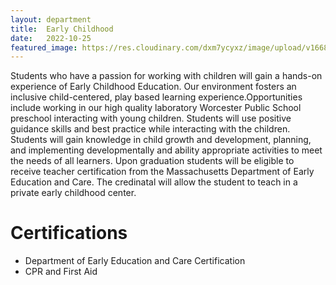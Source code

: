```yaml
---
layout: department
title:  Early Childhood
date:   2022-10-25
featured_image: https://res.cloudinary.com/dxm7ycyxz/image/upload/v1668016909/2022/04/sigmund-TJxotQTUr8o-unsplash-1_c17qlk.jpg
---
```


Students who have a passion for working with children will gain a hands-on experience of Early Childhood Education. Our environment fosters an inclusive child-centered,  play based learning experience.Opportunities include working in our high quality laboratory Worcester Public School preschool interacting with young children. Students will use positive guidance skills and best practice while interacting with the children. Students will gain knowledge in child growth and development, planning, and implementing developmentally and ability appropriate activities to meet the needs of all learners. Upon graduation students will be eligible to receive teacher certification from the Massachusetts Department of Early Education and Care. The credinatal will allow the student to teach in a private early childhood center.

# Certifications
- Department of Early Education and Care Certification
- CPR and First Aid


